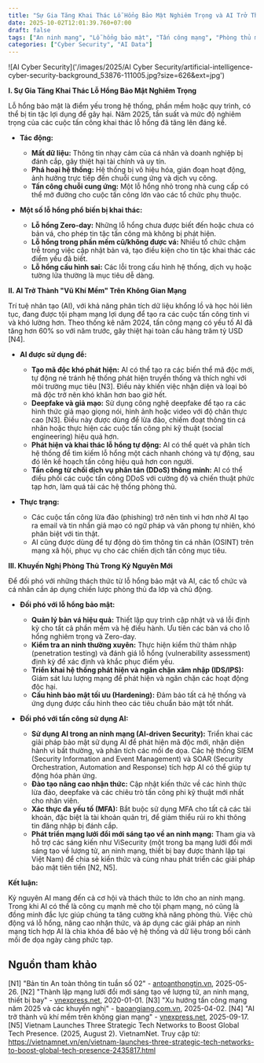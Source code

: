 ```yaml
---
title: "Sự Gia Tăng Khai Thác Lỗ Hổng Bảo Mật Nghiêm Trọng và AI Trở Thành Vũ Khí Mềm Trên Không Gian Mạng"
date: 2025-10-02T12:01:39.760+07:00
draft: false
tags: ["An ninh mạng", "Lỗ hổng bảo mật", "Tấn công mạng", "Phòng thủ mạng", "Trí tuệ nhân tạo", "Học máy", "Deepfake", "Phishing", "IDS/IPS", "MFA"]
categories: ["Cyber Security", "AI Data"]
---
```


![AI Cyber Security]('/images/2025/AI Cyber Security/artificial-intelligence-cyber-security-background_53876-111005.jpg?size=626&ext=jpg')

**I. Sự Gia Tăng Khai Thác Lỗ Hổng Bảo Mật Nghiêm Trọng**

Lỗ hổng bảo mật là điểm yếu trong hệ thống, phần mềm hoặc quy trình, có thể bị tin tặc lợi dụng để gây hại. Năm 2025, tần suất và mức độ nghiêm trọng của các cuộc tấn công khai thác lỗ hổng đã tăng lên đáng kể.

*   **Tác động:**
    *   **Mất dữ liệu:** Thông tin nhạy cảm của cá nhân và doanh nghiệp bị đánh cắp, gây thiệt hại tài chính và uy tín.
    *   **Phá hoại hệ thống:** Hệ thống bị vô hiệu hóa, gián đoạn hoạt động, ảnh hưởng trực tiếp đến chuỗi cung ứng và dịch vụ công.
    *   **Tấn công chuỗi cung ứng:** Một lỗ hổng nhỏ trong nhà cung cấp có thể mở đường cho cuộc tấn công lớn vào các tổ chức phụ thuộc.

*   **Một số lỗ hổng phổ biến bị khai thác:**
    *   **Lỗ hổng Zero-day:** Những lỗ hổng chưa được biết đến hoặc chưa có bản vá, cho phép tin tặc tấn công mà không bị phát hiện.
    *   **Lỗ hổng trong phần mềm cũ/không được vá:** Nhiều tổ chức chậm trễ trong việc cập nhật bản vá, tạo điều kiện cho tin tặc khai thác các điểm yếu đã biết.
    *   **Lỗ hổng cấu hình sai:** Các lỗi trong cấu hình hệ thống, dịch vụ hoặc tường lửa thường là mục tiêu dễ dàng.

**II. AI Trở Thành "Vũ Khí Mềm" Trên Không Gian Mạng**

Trí tuệ nhân tạo (AI), với khả năng phân tích dữ liệu khổng lồ và học hỏi liên tục, đang được tội phạm mạng lợi dụng để tạo ra các cuộc tấn công tinh vi và khó lường hơn. Theo thống kê năm 2024, tấn công mạng có yếu tố AI đã tăng hơn 60% so với năm trước, gây thiệt hại toàn cầu hàng trăm tỷ USD [N4].

*   **AI được sử dụng để:**
    *   **Tạo mã độc khó phát hiện:** AI có thể tạo ra các biến thể mã độc mới, tự động né tránh hệ thống phát hiện truyền thống và thích nghi với môi trường mục tiêu [N3]. Điều này khiến việc nhận diện và loại bỏ mã độc trở nên khó khăn hơn bao giờ hết.
    *   **Deepfake và giả mạo:** Sử dụng công nghệ deepfake để tạo ra các hình thức giả mạo giọng nói, hình ảnh hoặc video với độ chân thực cao [N3]. Điều này được dùng để lừa đảo, chiếm đoạt thông tin cá nhân hoặc thực hiện các cuộc tấn công phi kỹ thuật (social engineering) hiệu quả hơn.
    *   **Phát hiện và khai thác lỗ hổng tự động:** AI có thể quét và phân tích hệ thống để tìm kiếm lỗ hổng một cách nhanh chóng và tự động, sau đó lên kế hoạch tấn công hiệu quả hơn con người.
    *   **Tấn công từ chối dịch vụ phân tán (DDoS) thông minh:** AI có thể điều phối các cuộc tấn công DDoS với cường độ và chiến thuật phức tạp hơn, làm quá tải các hệ thống phòng thủ.

*   **Thực trạng:**
    *   Các cuộc tấn công lừa đảo (phishing) trở nên tinh vi hơn nhờ AI tạo ra email và tin nhắn giả mạo có ngữ pháp và văn phong tự nhiên, khó phân biệt với tin thật.
    *   AI cũng được dùng để tự động dò tìm thông tin cá nhân (OSINT) trên mạng xã hội, phục vụ cho các chiến dịch tấn công mục tiêu.

**III. Khuyến Nghị Phòng Thủ Trong Kỷ Nguyên Mới**

Để đối phó với những thách thức từ lỗ hổng bảo mật và AI, các tổ chức và cá nhân cần áp dụng chiến lược phòng thủ đa lớp và chủ động.

*   **Đối phó với lỗ hổng bảo mật:**
    *   **Quản lý bản vá hiệu quả:** Thiết lập quy trình cập nhật và vá lỗi định kỳ cho tất cả phần mềm và hệ điều hành. Ưu tiên các bản vá cho lỗ hổng nghiêm trọng và Zero-day.
    *   **Kiểm tra an ninh thường xuyên:** Thực hiện kiểm thử thâm nhập (penetration testing) và đánh giá lỗ hổng (vulnerability assessment) định kỳ để xác định và khắc phục điểm yếu.
    *   **Triển khai hệ thống phát hiện và ngăn chặn xâm nhập (IDS/IPS):** Giám sát lưu lượng mạng để phát hiện và ngăn chặn các hoạt động độc hại.
    *   **Cấu hình bảo mật tối ưu (Hardening):** Đảm bảo tất cả hệ thống và ứng dụng được cấu hình theo các tiêu chuẩn bảo mật tốt nhất.

*   **Đối phó với tấn công sử dụng AI:**
    *   **Sử dụng AI trong an ninh mạng (AI-driven Security):** Triển khai các giải pháp bảo mật sử dụng AI để phát hiện mã độc mới, nhận diện hành vi bất thường, và phân tích các mối đe dọa. Các hệ thống SIEM (Security Information and Event Management) và SOAR (Security Orchestration, Automation and Response) tích hợp AI có thể giúp tự động hóa phản ứng.
    *   **Đào tạo nâng cao nhận thức:** Cập nhật kiến thức về các hình thức lừa đảo, deepfake và các chiêu trò tấn công phi kỹ thuật mới nhất cho nhân viên.
    *   **Xác thực đa yếu tố (MFA):** Bắt buộc sử dụng MFA cho tất cả các tài khoản, đặc biệt là tài khoản quản trị, để giảm thiểu rủi ro khi thông tin đăng nhập bị đánh cắp.
    *   **Phát triển mạng lưới đổi mới sáng tạo về an ninh mạng:** Tham gia và hỗ trợ các sáng kiến như ViSecurity (một trong ba mạng lưới đổi mới sáng tạo về lượng tử, an ninh mạng, thiết bị bay được thành lập tại Việt Nam) để chia sẻ kiến thức và cùng nhau phát triển các giải pháp bảo mật tiên tiến [N2, N5].

**Kết luận:**

Kỷ nguyên AI mang đến cả cơ hội và thách thức to lớn cho an ninh mạng. Trong khi AI có thể là công cụ mạnh mẽ cho tội phạm mạng, nó cũng là đồng minh đắc lực giúp chúng ta tăng cường khả năng phòng thủ. Việc chủ động vá lỗ hổng, nâng cao nhận thức, và áp dụng các giải pháp an ninh mạng tích hợp AI là chìa khóa để bảo vệ hệ thống và dữ liệu trong bối cảnh mối đe dọa ngày càng phức tạp.

## Nguồn tham khảo
[N1] "Bản tin An toàn thông tin tuần số 02" - [antoanthongtin.vn](https://antoanthongtin.vn), 2025-05-26.
[N2] "Thành lập mạng lưới đổi mới sáng tạo về lượng tử, an ninh mạng, thiết bị bay" - [vnexpress.net](https://vnexpress.net), 2020-01-01.
[N3] "Xu hướng tấn công mạng năm 2025 và các khuyến nghị" - [baoangiang.com.vn](https://baoangiang.com.vn), 2025-04-02.
[N4] "AI trở thành vũ khí mềm trên không gian mạng" - [vnexpress.net](https://vnexpress.net), 2025-09-17.
[N5] Vietnam Launches Three Strategic Tech Networks to Boost Global Tech Presence. (2025, August 2). VietnamNet. Truy cập từ: https://vietnamnet.vn/en/vietnam-launches-three-strategic-tech-networks-to-boost-global-tech-presence-2435817.html